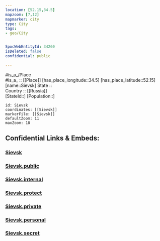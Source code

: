 ```yaml
---
location: [52.15,34.5] 
mapzoom: [7,12] 
mapmarker: city 
type: City
tags:
- geo/City


SpocWebEntityId: 34260
isDeleted: false
confidential: public

---
```

#is_a_/Place  
#is_a_ :: [[Place]] 
[has_place_longitude::34.5] 
[has_place_latitude::52.15] 
[name::Sievsk] 
State ::  
Country :: [[Russia]]  
[StateId::] 
[Population::] 



```leaflet
id: Sievsk
coordinates: [[Sievsk]] 
markerFile: [[Sievsk]] 
defaultZoom: 11 
maxZoom: 18
```


## Confidential Links & Embeds: 

### [Sievsk](/_Standards/Earth/Continent/Europe/Europe~East/Russia/Russia~Central/Bryansk_Oblast/City/Sievsk.md) 

### [Sievsk.public](/_public/Earth/Continent/Europe/Europe~East/Russia/Russia~Central/Bryansk_Oblast/City/Sievsk.public.md) 

### [Sievsk.internal](/_internal/Earth/Continent/Europe/Europe~East/Russia/Russia~Central/Bryansk_Oblast/City/Sievsk.internal.md) 

### [Sievsk.protect](/_protect/Earth/Continent/Europe/Europe~East/Russia/Russia~Central/Bryansk_Oblast/City/Sievsk.protect.md) 

### [Sievsk.private](/_private/Earth/Continent/Europe/Europe~East/Russia/Russia~Central/Bryansk_Oblast/City/Sievsk.private.md) 

### [Sievsk.personal](/_personal/Earth/Continent/Europe/Europe~East/Russia/Russia~Central/Bryansk_Oblast/City/Sievsk.personal.md) 

### [Sievsk.secret](/_secret/Earth/Continent/Europe/Europe~East/Russia/Russia~Central/Bryansk_Oblast/City/Sievsk.secret.md)

